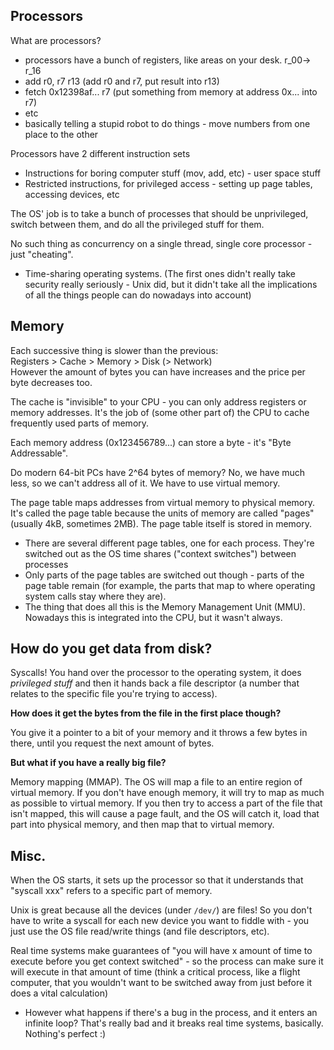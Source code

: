 Processors
----------
What are processors?

- processors have a bunch of registers, like areas on your desk. r\_00-> r\_16
- add r0, r7 r13 (add r0 and r7, put result into r13)
- fetch 0x12398af... r7 (put something from memory at address 0x... into r7)
- etc
- basically telling a stupid robot to do things - move numbers from one place to the other

Processors have 2 different instruction sets

- Instructions for boring computer stuff (mov, add, etc) - user space stuff
- Restricted instructions, for privileged access - setting up page tables, accessing devices,
  etc

The OS' job is to take a bunch of processes that should be unprivileged, switch between them, and do
all the privileged stuff for them.

No such thing as concurrency on a single thread, single core processor - just "cheating".

- Time-sharing operating systems. (The first ones didn't really take security really seriously -
  Unix did, but it didn't take all the implications of all the things people can do nowadays
  into account)

Memory
------
Each successive thing is slower than the previous:  
Registers > Cache > Memory > Disk (> Network)   
However the amount of bytes you can have increases and the price per byte decreases too.

The cache is "invisible" to your CPU - you can only address registers or memory addresses. It's the
job of (some other part of) the CPU to cache frequently used parts of memory.

Each memory address (0x123456789...) can store a byte - it's "Byte Addressable".

Do modern 64-bit PCs have 2^64 bytes of memory? No, we have much less, so we can't address all of
it. We have to use virtual memory.

The page table maps addresses from virtual memory to physical memory. It's called the page table
because the units of memory are called "pages" (usually 4kB, sometimes 2MB). The page table itself
is stored in memory.

- There are several different page tables, one for each process. They're switched out as the OS
  time shares ("context switches") between processes
- Only parts of the page tables are switched out though - parts of the page table remain (for
  example, the parts that map to where operating system calls stay where they are).
- The thing that does all this is the Memory Management Unit (MMU). Nowadays this is integrated into
  the CPU, but it wasn't always.

How do you get data from disk?
-----------------------------
Syscalls! You hand over the processor to the operating system, it does _privileged stuff_ and then
it hands back a file descriptor (a number that relates to the specific file you're trying to
access).

**How does it get the bytes from the file in the first place though?**

You give it a pointer to a bit of your memory and it throws a few bytes in there, until you request
the next amount of bytes.

**But what if you have a really big file?** 

Memory mapping (MMAP). The OS will map a file to an entire region of virtual memory. If you don't
have enough memory, it will try to map as much as possible to virtual memory. If you then try to
access a part of the file that isn't mapped, this will cause a page fault, and the OS will catch it,
load that part into physical memory, and then map that to virtual memory.

Misc.
------------------
When the OS starts, it sets up the processor so that it understands that "syscall xxx" refers to
a specific part of memory.

Unix is great because all the devices (under `/dev/`) are files! So you don't have to write a
syscall for each new device you want to fiddle with - you just use the OS file read/write things
(and file descriptors, etc).

Real time systems make guarantees of "you will have x amount of time to execute before you get
context switched" - so the process can make sure it will execute in that amount of time (think a
critical process, like a flight computer, that you wouldn't want to be switched away from just
before it does a vital calculation)

- However what happens if there's a bug in the process, and it enters an infinite loop? That's
  really bad and it breaks real time systems, basically. Nothing's perfect :)
